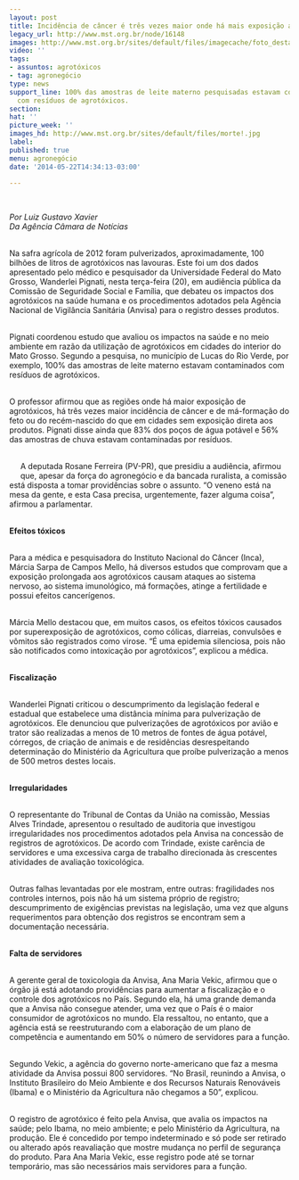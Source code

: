 ```yaml
---
layout: post
title: Incidência de câncer é três vezes maior onde há mais exposição a agrotóxicos
legacy_url: http://www.mst.org.br/node/16148
images: http://www.mst.org.br/sites/default/files/imagecache/foto_destaque/morte!.jpg
video: ''
tags:
- assuntos: agrotóxicos
- tag: agronegócio
type: news
support_line: 100% das amostras de leite materno pesquisadas estavam contaminados
  com resíduos de agrotóxicos.
section: 
hat: ''
picture_week: ''
images_hd: http://www.mst.org.br/sites/default/files/morte!.jpg
label: 
published: true
menu: agronegócio
date: '2014-05-22T14:34:13-03:00'

---
```

<p>&nbsp;</p><p><em>Por Luiz Gustavo Xavier<br>Da Agência Câmara de Notícias</em></p><p><br>Na safra agrícola de 2012 foram pulverizados, aproximadamente, 100 bilhões de litros de agrotóxicos nas lavouras. Este foi um dos dados apresentado pelo médico e pesquisador da Universidade Federal do Mato Grosso, Wanderlei Pignati, nesta terça-feira (20), em audiência pública da Comissão de Seguridade Social e Família, que debateu os impactos dos agrotóxicos na saúde humana e os procedimentos adotados pela Agência Nacional de Vigilância Sanitária (Anvisa) para o registro desses produtos.</p><p><br>Pignati coordenou estudo que avaliou os impactos na saúde e no meio ambiente em razão da utilização de agrotóxicos em cidades do interior do Mato Grosso. Segundo a pesquisa, no município de Lucas do Rio Verde, por exemplo, 100% das amostras de leite materno estavam contaminados com resíduos de agrotóxicos.</p><p><br>O professor afirmou que as regiões onde há maior exposição de agrotóxicos, há três vezes maior incidência de câncer e de má-formação do feto ou do recém-nascido do que em cidades sem exposição direta aos produtos. Pignati disse ainda que 83% dos poços de água potável e 56% das amostras de chuva estavam contaminadas por resíduos.</p><p><br><img style="margin: 10px; float: left;" src="http://www.mst.org.br/sites/default/files/oquedizalegisla%C3%A7%C3%A3o.jpg" alt="">A deputada Rosane Ferreira (PV-PR), que presidiu a audiência, afirmou que, apesar da força do agronegócio e da bancada ruralista, a comissão está disposta a tomar providências sobre o assunto. “O veneno está na mesa da gente, e esta Casa precisa, urgentemente, fazer alguma coisa”, afirmou a parlamentar.</p><p><br><strong>Efeitos tóxicos</strong></p><p><br>Para a médica e pesquisadora do Instituto Nacional do Câncer (Inca), Márcia Sarpa de Campos Mello, há diversos estudos que comprovam que a exposição prolongada aos agrotóxicos causam ataques ao sistema nervoso, ao sistema imunológico, má formações, atinge a fertilidade e possui efeitos cancerígenos.</p><p><br>Márcia Mello destacou que, em muitos casos, os efeitos tóxicos causados por superexposição de agrotóxicos, como cólicas, diarreias, convulsões e vômitos são registrados como virose. “É uma epidemia silenciosa, pois não são notificados como intoxicação por agrotóxicos”, explicou a médica.</p><p><br><strong>Fiscalização</strong></p><p><br>Wanderlei Pignati criticou o descumprimento da legislação federal e estadual que estabelece uma distância mínima para pulverização de agrotóxicos. Ele denunciou que pulverizações de agrotóxicos por avião e trator são realizadas a menos de 10 metros de fontes de água potável, córregos, de criação de animais e de residências desrespeitando determinação do Ministério da Agricultura que proíbe pulverização a menos de 500 metros destes locais.</p><p><br><strong>Irregularidades</strong></p><p><br>O representante do Tribunal de Contas da União na comissão, Messias Alves Trindade, apresentou o resultado de auditoria que investigou irregularidades nos procedimentos adotados pela Anvisa na concessão de registros de agrotóxicos. De acordo com Trindade, existe carência de servidores e uma excessiva carga de trabalho direcionada às crescentes atividades de avaliação toxicológica.</p><p><br>Outras falhas levantadas por ele mostram, entre outras: fragilidades nos controles internos, pois não há um sistema próprio de registro; descumprimento de exigências previstas na legislação, uma vez que alguns requerimentos para obtenção dos registros se encontram sem a documentação necessária.</p><p><br><strong>Falta de servidores</strong></p><p><br>A gerente geral de toxicologia da Anvisa, Ana Maria Vekic, afirmou que o órgão já está adotando providências para aumentar a fiscalização e o controle dos agrotóxicos no País. Segundo ela, há uma grande demanda que a Anvisa não consegue atender, uma vez que o País é o maior consumidor de agrotóxicos no mundo. Ela ressaltou, no entanto, que a agência está se reestruturando com a elaboração de um plano de competência e aumentando em 50% o número de servidores para a função.</p><p><br>Segundo Vekic, a agência do governo norte-americano que faz a mesma atividade da Anvisa possui 800 servidores. “No Brasil, reunindo a Anvisa, o Instituto Brasileiro do Meio Ambiente e dos Recursos Naturais Renováveis (Ibama) e o Ministério da Agricultura não chegamos a 50”, explicou.</p><p><br>O registro de agrotóxico é feito pela Anvisa, que avalia os impactos na saúde; pelo Ibama, no meio ambiente; e pelo Ministério da Agricultura, na produção. Ele é concedido por tempo indeterminado e só pode ser retirado ou alterado após reavaliação que mostre mudança no perfil de segurança do produto. Para Ana Maria Vekic, esse registro pode até se tornar temporário, mas são necessários mais servidores para a função.</p><div>&nbsp;</div>

